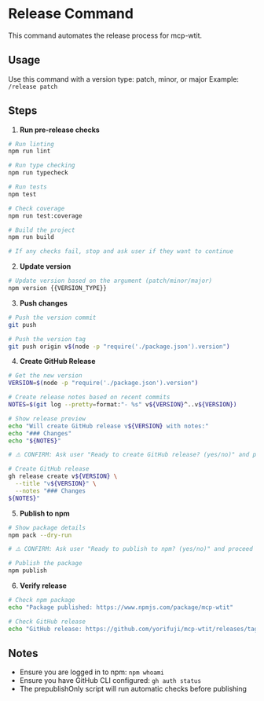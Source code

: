 # Release Command

This command automates the release process for mcp-wtit.

## Usage
Use this command with a version type: patch, minor, or major
Example: `/release patch`

## Steps

1. **Run pre-release checks**
```bash
# Run linting
npm run lint

# Run type checking  
npm run typecheck

# Run tests
npm test

# Check coverage
npm run test:coverage

# Build the project
npm run build

# If any checks fail, stop and ask user if they want to continue
```

2. **Update version**
```bash
# Update version based on the argument (patch/minor/major)
npm version {{VERSION_TYPE}}
```

3. **Push changes**
```bash
# Push the version commit
git push

# Push the version tag
git push origin v$(node -p "require('./package.json').version")
```

4. **Create GitHub Release**
```bash
# Get the new version
VERSION=$(node -p "require('./package.json').version")

# Create release notes based on recent commits
NOTES=$(git log --pretty=format:"- %s" v${VERSION}^..v${VERSION})

# Show release preview
echo "Will create GitHub release v${VERSION} with notes:"
echo "### Changes"
echo "${NOTES}"

# ⚠️ CONFIRM: Ask user "Ready to create GitHub release? (yes/no)" and proceed only if they confirm

# Create GitHub release
gh release create v${VERSION} \
  --title "v${VERSION}" \
  --notes "### Changes
${NOTES}"
```

5. **Publish to npm**
```bash
# Show package details
npm pack --dry-run

# ⚠️ CONFIRM: Ask user "Ready to publish to npm? (yes/no)" and proceed only if they confirm

# Publish the package
npm publish
```

6. **Verify release**
```bash
# Check npm package
echo "Package published: https://www.npmjs.com/package/mcp-wtit"

# Check GitHub release  
echo "GitHub release: https://github.com/yorifuji/mcp-wtit/releases/tag/v$(node -p "require('./package.json').version")"
```

## Notes
- Ensure you are logged in to npm: `npm whoami`
- Ensure you have GitHub CLI configured: `gh auth status`
- The prepublishOnly script will run automatic checks before publishing